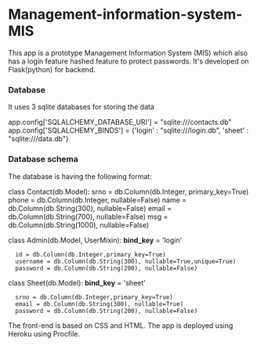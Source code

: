 # Management-information-system-MIS

This app is a prototype Management Information System (MIS) which also has a login feature hashed feature to protect passwords. 
It's developed on Flask(python) for backend.

### Database
It uses 3 sqlite databases for storing the data

  app.config['SQLALCHEMY_DATABASE_URI'] = "sqlite:///contacts.db" 
  app.config['SQLALCHEMY_BINDS'] = {'login' : "sqlite:///login.db",
                                    'sheet' : "sqlite:///data.db"}

### Database schema

The database is having the following format:

  class Contact(db.Model):
      srno = db.Column(db.Integer, primary_key=True)
      phone = db.Column(db.Integer, nullable=False)
      name = db.Column(db.String(300), nullable=False)
      email = db.Column(db.String(700), nullable=False)
      msg = db.Column(db.String(1000), nullable=False)
    
    
  class Admin(db.Model, UserMixin):
      __bind_key__ = 'login'

      id = db.Column(db.Integer,primary_key=True)
      username = db.Column(db.String(300), nullable=True,unique=True)
      password = db.Column(db.String(200), nullable=False) 

  class Sheet(db.Model):
      __bind_key__ = 'sheet'

      srno = db.Column(db.Integer,primary_key=True)
      email = db.Column(db.String(300), nullable=True)
      password = db.Column(db.String(200), nullable=False)
    
The front-end is based on CSS and HTML. The app is deployed using Heroku using Procfile.
